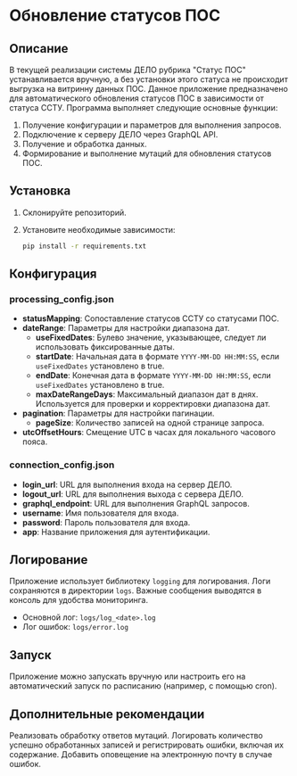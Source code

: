 # Обновление статусов ПОС

## Описание
В текущей реализации системы ДЕЛО рубрика "Статус ПОС" устанавливается вручную, а без установки этого статуса не происходит выгрузка на витринну данных ПОС.
Данное приложение предназначено для автоматического обновления статусов ПОС в зависимости от статуса ССТУ. Программа выполняет следующие основные функции:

1. Получение конфигурации и параметров для выполнения запросов.
2. Подключение к серверу ДЕЛО через GraphQL API.
3. Получение и обработка данных.
4. Формирование и выполнение мутаций для обновления статусов ПОС.

## Установка

1. Склонируйте репозиторий.
2. Установите необходимые зависимости:

    ```bash
    pip install -r requirements.txt
    ```

## Конфигурация

### processing_config.json 

- **statusMapping**: Сопоставление статусов ССТУ со статусами ПОС.
- **dateRange**: Параметры для настройки диапазона дат.
    - **useFixedDates**: Булево значение, указывающее, следует ли использовать фиксированные даты.
    - **startDate**: Начальная дата в формате `YYYY-MM-DD HH:MM:SS`, если `useFixedDates` установлено в true.
    - **endDate**: Конечная дата в формате `YYYY-MM-DD HH:MM:SS`, если `useFixedDates` установлено в true.
    - **maxDateRangeDays**: Максимальный диапазон дат в днях. Используется для проверки и корректировки диапазона дат.
- **pagination**: Параметры для настройки пагинации.
    - **pageSize**: Количество записей на одной странице запроса.
- **utcOffsetHours**: Смещение UTC в часах для локального часового пояса.

### connection_config.json

- **login_url**: URL для выполнения входа на сервер ДЕЛО.
- **logout_url**: URL для выполнения выхода с сервера ДЕЛО.
- **graphql_endpoint**: URL для выполнения GraphQL запросов.
- **username**: Имя пользователя для входа.
- **password**: Пароль пользователя для входа.
- **app**: Название приложения для аутентификации.

## Логирование
Приложение использует библиотеку `logging` для логирования. Логи сохраняются в директории `logs`. Важные сообщения выводятся в консоль для удобства мониторинга.

- Основной лог: `logs/log_<date>.log`
- Лог ошибок: `logs/error.log`

## Запуск
Приложение можно запускать вручную или настроить его на автоматический запуск по расписанию (например, с помощью cron).

## Дополнительные рекомендации
Реализовать обработку ответов мутаций. Логировать количество успешно обработанных записей и регистрировать ошибки, включая их содержание.
Добавить оповещение на электронную почту в случае ошибок.
